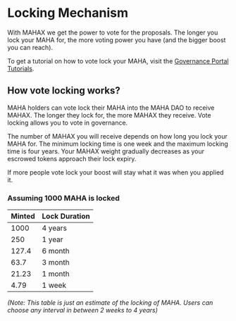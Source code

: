 # Locking Mechanism

With MAHAX we get the power to vote for the proposals. The longer you lock your MAHA for, the more voting power you have \(and the bigger boost you can reach\).

To get a tutorial on how to vote lock your MAHA, visit the [Governance Portal Tutorials](../governance-portal/staking-maha-for-mahax.md).

## How vote locking works?

MAHA holders can vote lock their MAHA into the MAHA DAO to receive MAHAX. The longer they lock for, the more MAHAX they receive. Vote locking allows you to vote in governance.

The number of MAHAX you will receive depends on how long you lock your MAHA for. The minimum locking time is one week and the maximum locking time is four years. Your MAHAX weight gradually decreases as your escrowed tokens approach their lock expiry.

If more people vote lock your boost will stay what it was when you applied it.

### Assuming 1000 MAHA is locked

| Minted | Lock Duration |
| :--- | :--- |
| 1000 | 4 years |
| 250 | 1 year |
| 127.4 | 6 month |
| 63.7 | 3 month |
| 21.23 | 1 month |
| 4.79 | 1 week |

_\(Note: This table is just an estimate of the locking of MAHA. Users can choose any interval in between 2 weeks to 4 years\)_

